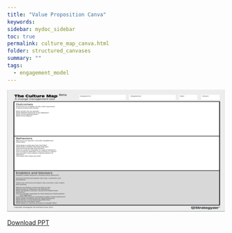 ```yaml
---
title: "Value Proposition Canva"
keywords: 
sidebar: mydoc_sidebar
toc: true
permalink: culture_map_canva.html
folder: structured_canvases
summary: ""
tags: 
  - engagement_model
---
```



![image001](media/culture_map_canva.svg)

[Download PPT](media/ppt/culture_map_canva.pptx)